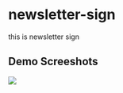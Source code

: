 <h1>newsletter-sign</h1>
<p>this is newsletter sign</p>

<h2>Demo Screeshots</h2>
<img src="https://github.com/the-artist-web/newsletter-sign/assets/162612001/b0b240e0-804d-4424-b807-9c1fb7fbed3a">
